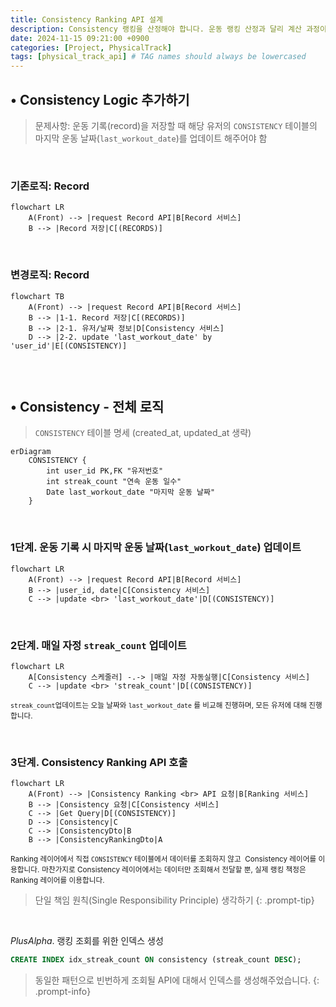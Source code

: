 ```yaml
---
title: Consistency Ranking API 설계
description: Consistency 랭킹을 산정해야 합니다. 운동 랭킹 산정과 달리 계산 과정이 많아 API 요청마다 해결하기에는 비효율적입니다. 따라서 새로운 Consistency 테이블과 레이어를 만들고 추가하는 과정을 기록했습니다.
date: 2024-11-15 09:21:00 +0900
categories: [Project, PhysicalTrack]
tags: [physical_track_api] # TAG names should always be lowercased
---
```


## &#8226; Consistency Logic 추가하기

>  문제사항: 운동 기록(record)을 저장할 때 해당 유저의 `CONSISTENCY` 테이블의 마지막 운동 날짜(`last_workout_date`)를 업데이트 해주어야 함

<br>



### 기존로직: Record

```mermaid
flowchart LR
    A(Front) --> |request Record API|B[Record 서비스]
    B --> |Record 저장|C[(RECORDS)]

```

<br>



### 변경로직: Record

```mermaid
flowchart TB
    A(Front) --> |request Record API|B[Record 서비스]
    B --> |1-1. Record 저장|C[(RECORDS)]
    B --> |2-1. 유저/날짜 정보|D[Consistency 서비스]
    D --> |2-2. update 'last_workout_date' by 'user_id'|E[(CONSISTENCY)]
  
```

<br>



## &#8226; Consistency - 전체 로직

> `CONSISTENCY` 테이블 명세 (created_at, updated_at 생략)

```mermaid
erDiagram
    CONSISTENCY {
        int user_id PK,FK "유저번호"
        int streak_count "연속 운동 일수"
        Date last_workout_date "마지막 운동 날짜"
    }
```

<br>



### 1단계. 운동 기록 시 마지막 운동 날짜(`last_workout_date`) 업데이트

```mermaid
flowchart LR
    A(Front) --> |request Record API|B[Record 서비스]
    B --> |user_id, date|C[Consistency 서비스]
    C --> |update <br> 'last_workout_date'|D[(CONSISTENCY)]
```



<br>



### 2단계. 매일 자정 `streak_count` 업데이트

```mermaid
flowchart LR
    A[Consistency 스케줄러] -.-> |매일 자정 자동실행|C[Consistency 서비스]
    C --> |update <br> 'streak_count'|D[(CONSISTENCY)]
```

<small>`streak_count`업데이트는 오늘 날짜와 `last_workout_date` 를 비교해 진행하며, 모든 유저에 대해 진행합니다.</small>

<br>



### 3단계. Consistency Ranking API 호출

```mermaid
flowchart LR
    A(Front) --> |Consistency Ranking <br> API 요청|B[Ranking 서비스]
    B --> |Consistency 요청|C[Consistency 서비스]
    C --> |Get Query|D[(CONSISTENCY)]
    D --> |Consistency|C
    C --> |ConsistencyDto|B
    B --> |ConsistencyRankingDto|A
```



<small>Ranking 레이어에서 직접 `CONSISTENCY` 테이블에서 데이터를 조회하지 않고  Consistency 레이어를 이용합니다.</small>
<small>마찬가지로 Consistency 레이어에서는 데이터만 조회해서 전달할 뿐, 실제 랭킹 책정은 Ranking 레이어를 이용합니다.</small>

> 단일 책임 원칙(Single Responsibility Principle) 생각하기
{: .prompt-tip}

<br>

*PlusAlpha*. 랭킹 조회를 위한 인덱스 생성

```sql
CREATE INDEX idx_streak_count ON consistency (streak_count DESC);
```

> 동일한 패턴으로 빈번하게 조회될 API에 대해서 인덱스를 생성해주었습니다.
{: .prompt-info}
